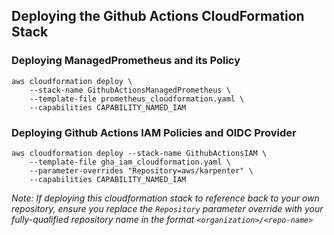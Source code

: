## Deploying the Github Actions CloudFormation Stack

### Deploying ManagedPrometheus and its Policy
```console
aws cloudformation deploy \
    --stack-name GithubActionsManagedPrometheus \
    --template-file prometheus_cloudformation.yaml \
    --capabilities CAPABILITY_NAMED_IAM
```

### Deploying Github Actions IAM Policies and OIDC Provider

```console
aws cloudformation deploy --stack-name GithubActionsIAM \
    --template-file gha_iam_cloudformation.yaml \
    --parameter-overrides "Repository=aws/karpenter" \
    --capabilities CAPABILITY_NAMED_IAM
```

_Note: If deploying this cloudformation stack to reference back to your own repository, ensure you replace the `Repository` parameter override with your fully-qualified repository name in the format `<organization>/<repo-name>`_